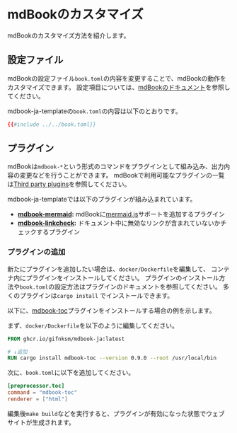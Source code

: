 # mdBookのカスタマイズ

mdBookのカスタマイズ方法を紹介します。

## 設定ファイル

mdBookの設定ファイル`book.toml`の内容を変更することで、mdBookの動作をカスタマイズできます。
設定項目については、[mdBookのドキュメント]を参照してください。

mdbook-ja-templateの`book.toml`の内容は以下のとおりです。

```toml
{{#include ../../book.toml}}
```

## プラグイン

mdBookは`mdbook-*`という形式のコマンドをプラグインとして組み込み、出力内容の変更などを行うことができます。
mdBookで利用可能なプラグインの一覧は[Third party plugins]を参照してください。

mdbook-ja-templateでは以下のプラグインが組み込まれています。

* **[mdbook-mermaid]:** mdBookに[mermaid.js]サポートを追加するプラグイン
* **[mdbook-linkcheck]:** ドキュメント中に無効なリンクが含まれていないかチェックするプラグイン

### プラグインの追加

新たにプラグインを追加したい場合は、`docker/Dockerfile`を編集して、
コンテナ内にプラグインをインストールしてください。
プラグインのインストール方法や`book.toml`の設定方法はプラグインのドキュメントを参照してください。
多くのプラグインは`cargo install` でインストールできます。

以下に、[mdbook-toc]プラグインをインストールする場合の例を示します。

まず、`docker/Dockerfile`を以下のように編集してください。

```Dockerfile
FROM ghcr.io/gifnksm/mdbook-ja:latest

# ↓追加
RUN cargo install mdbook-toc --version 0.9.0 --root /usr/local/bin
```

次に、`book.toml`に以下を追加してください。

```toml
[preprocessor.toc]
command = "mdbook-toc"
renderer = ["html"]
```

編集後`make build`などを実行すると、プラグインが有効になった状態でウェブサイトが生成されます。

[mdBookのドキュメント]: https://rust-lang.github.io/mdBook/format/configuration/index.html
[Third party plugins]: https://github.com/rust-lang/mdBook/wiki/Third-party-plugins
[mdbook-mermaid]: https://github.com/badboy/mdbook-mermaid
[mermaid.js]: https://mermaidjs.github.io/
[mdbook-linkcheck]: https://github.com/Michael-F-Bryan/mdbook-linkcheck
[mdbook-toc]: https://github.com/badboy/mdbook-toc
